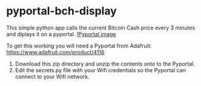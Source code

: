# pyportal-bch-display
This simple python app calls the current Bitcoin Cash price every 3 minutes and diplays it on a pyportal. 
[!Pyportal image](https://github.com/partsoven/pyportal-bch-display/blob/master/bch-pyportal.jpg)

To get this working you will need a Pyportal from Adafruit: https://www.adafruit.com/product/4116

1. Download this zip directory and unzip the contents onto to the Pyportal. 
2. Edit the secrets.py file with your Wifi credentials so the Pyportal can connect to your Wifi network.
